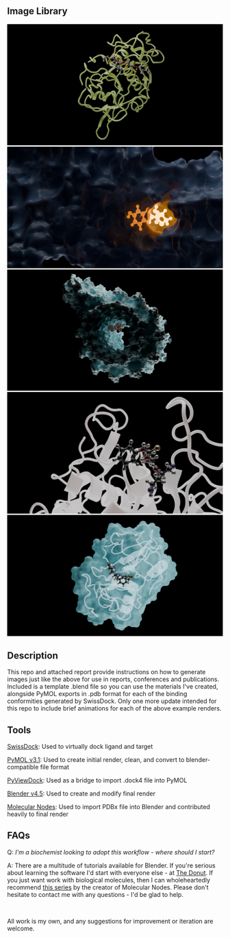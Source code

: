 **Image Library**
-

![IL Image 1](https://github.com/JC-Projects/Free-Source-Available-Rendering-Workflow-for-Ligand-Binding-Conformity-for-Biochemical-Engineering/blob/main/Render%20Images%20and%20Animations/Cathepsin%20H%20-%20CA074Me%20-%20Image%20Render.jpg)
![IL Image 1](https://github.com/JC-Projects/Free-Source-Available-Rendering-Workflow-for-Ligand-Binding-Conformity-for-Biochemical-Engineering/blob/main/Render%20Images%20and%20Animations/Luciferase%20-%20D-Luciferin%20-%20Image%20Render.jpg)
![IL Image 1](https://github.com/JC-Projects/Free-Source-Available-Rendering-Workflow-for-Ligand-Binding-Conformity-for-Biochemical-Engineering/blob/main/Render%20Images%20and%20Animations/Oligomycin%20-%20ATP%20Synthase%20F0%20Subunit%20-%20Image%20Render.jpg)
![IL Image 1](https://github.com/JC-Projects/Free-Source-Available-Rendering-Workflow-for-Ligand-Binding-Conformity-for-Biochemical-Engineering/blob/main/Render%20Images%20and%20Animations/SNJ-1715%20-%20Calpain-1%20Catalytic%20Subunit%20-%20Image%20Render.jpg)
![IL Image 1](https://github.com/JC-Projects/Free-Source-Available-Rendering-Workflow-for-Ligand-Binding-Conformity-for-Biochemical-Engineering/blob/main/Render%20Images%20and%20Animations/WRR-99%20-%20Cruzipain%20-%20Image%20Render.jpg)

**Description**
-
This repo and attached report provide instructions on how to generate images just like the above for use in reports, conferences and publications. Included is a template .blend file so you can use the materials I've created, alongside PyMOL exports in .pdb format for each of the binding conformities generated by SwissDock.
Only one more update intended for this repo to include brief animations for each of the above example renders.

**Tools**
- 
 [SwissDock](https://www.swissdock.ch/): Used to virtually dock ligand and target
 
 [PyMOL v3.1](https://www.pymol.org/): Used to create initial render, clean, and convert to blender-compatible file format
 
 [PyViewDock](https://github.com/unizar-flav/PyViewDock): Used as a bridge to import .dock4 file into PyMOL
 
 [Blender v4.5](https://www.blender.org/): Used to create and modify final render
 
 [Molecular Nodes](https://bradyajohnston.github.io/MolecularNodes/): Used to import PDBx file into Blender and contributed heavily to final render


**FAQs**
- 
Q: *I'm a biochemist looking to adopt this workflow - where should I start?*

A: There are a multitude of tutorials available for Blender. If you're serious about learning the software I'd start with everyone else - at
[The Donut](https://www.youtube.com/watch?v=4haAdmHqGOw). If you just want work with biological molecules, then I can wholeheartedly recommend [this series](https://www.youtube.com/watch?v=CvmFaRVmZRU) by the creator of Molecular Nodes. Please don't hesitate to contact me with any questions - I'd be glad to help.

_<br>_

All work is my own, and any suggestions for improvement or iteration are welcome.
